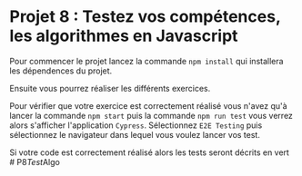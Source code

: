 # Projet 8 : Testez vos compétences, les algorithmes en Javascript

Pour commencer le projet lancez la commande `npm install` qui installera les dépendences du projet.

Ensuite vous pourrez réaliser les différents exercices.

Pour vérifier que votre exercice est correctement réalisé vous n'avez qu'à lancer la commande `npm start` puis la commande `npm run test` vous verrez alors s'afficher l'application `Cypress`. Sélectionnez `E2E Testing` puis sélectionnez le navigateur dans lequel vous voulez lancer vos test.

Si votre code est correctement réalisé alors les tests seront décrits en vert
#   P 8 _ T e s t _ A l g o  
 